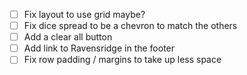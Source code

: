 - [ ] Fix layout to use grid maybe?
- [ ] Fix dice spread to be a chevron to match the others
- [ ] Add a clear all button
- [ ] Add link to Ravensridge in the footer
- [ ] Fix row padding / margins to take up less space